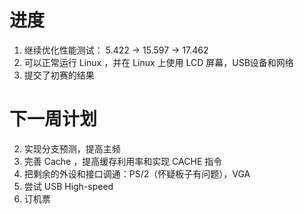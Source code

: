# 进度

1. 继续优化性能测试： 5.422 -> 15.597 -> 17.462
2. 可以正常运行 Linux ，并在 Linux 上使用 LCD 屏幕，USB设备和网络
3. 提交了初赛的结果

# 下一周计划

2. 实现分支预测，提高主频
3. 完善 Cache ，提高缓存利用率和实现 CACHE 指令
4. 把剩余的外设和接口调通：PS/2（怀疑板子有问题），VGA
4. 尝试 USB High-speed
5. 订机票